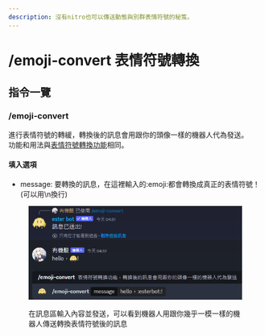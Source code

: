 ```yaml
---
description: 沒有nitro也可以傳送動態與別群表情符號的秘笈。
---
```


# /emoji-convert 表情符號轉換

## 指令一覽

### /emoji-convert

進行表情符號的轉緩，轉換後的訊息會用跟你的頭像一樣的機器人代為發送。\
功能和用法與[表情符號轉換功能](../basic-illustrate.md#biao-qing-fu-hao-zhuan-huan-gong-neng)相同。

#### 填入選項

* message: 要轉換的訊息，在這裡輸入的:emoji:都會轉換成真正的表情符號！(可以用\n換行)

<figure><img src="../../.gitbook/assets/image.png" alt=""><figcaption><p>在訊息區輸入內容並發送，可以看到機器人用跟你幾乎一模一樣的機器人傳送轉換表情符號後的訊息</p></figcaption></figure>
